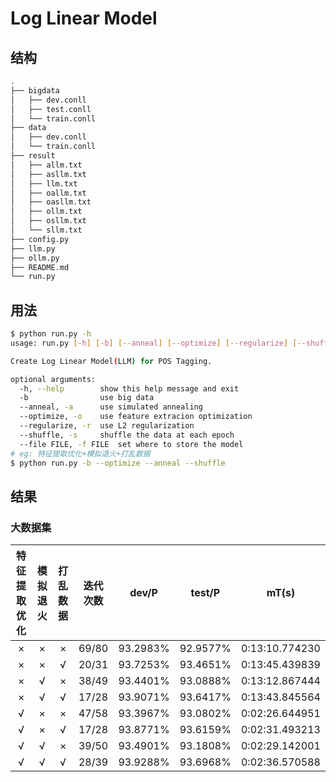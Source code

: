 # Log Linear Model

## 结构

```sh
.
├── bigdata
│   ├── dev.conll
│   ├── test.conll
│   └── train.conll
├── data
│   ├── dev.conll
│   └── train.conll
├── result
│   ├── allm.txt
│   ├── asllm.txt
│   ├── llm.txt
│   ├── oallm.txt
│   ├── oasllm.txt
│   ├── ollm.txt
│   ├── osllm.txt
│   └── sllm.txt
├── config.py
├── llm.py
├── ollm.py
├── README.md
└── run.py
```

## 用法

```sh
$ python run.py -h
usage: run.py [-h] [-b] [--anneal] [--optimize] [--regularize] [--shuffle]

Create Log Linear Model(LLM) for POS Tagging.

optional arguments:
  -h, --help        show this help message and exit
  -b                use big data
  --anneal, -a      use simulated annealing
  --optimize, -o    use feature extracion optimization
  --regularize, -r  use L2 regularization
  --shuffle, -s     shuffle the data at each epoch
  --file FILE, -f FILE  set where to store the model
# eg: 特征提取优化+模拟退火+打乱数据
$ python run.py -b --optimize --anneal --shuffle 
```

## 结果

### 大数据集

| 特征提取优化 | 模拟退火 | 打乱数据 | 迭代次数 |  dev/P   |  test/P  |     mT(s)      |
| :----------: | :------: | :------: | :------: | :------: | :------: | :------------: |
|      ×       |    ×     |    ×     |  69/80   | 93.2983% | 92.9577% | 0:13:10.774230 |
|      ×       |    ×     |    √     |  20/31   | 93.7253% | 93.4651% | 0:13:45.439839 |
|      ×       |    √     |    ×     |  38/49   | 93.4401% | 93.0888% | 0:13:12.867444 |
|      ×       |    √     |    √     |  17/28   | 93.9071% | 93.6417% | 0:13:43.845564 |
|      √       |    ×     |    ×     |  47/58   | 93.3967% | 93.0802% | 0:02:26.644951 |
|      √       |    ×     |    √     |  17/28   | 93.8771% | 93.6159% | 0:02:31.493213 |
|      √       |    √     |    ×     |  39/50   | 93.4901% | 93.1808% | 0:02:29.142001 |
|      √       |    √     |    √     |  28/39   | 93.9288% | 93.6968% | 0:02:36.570588 |